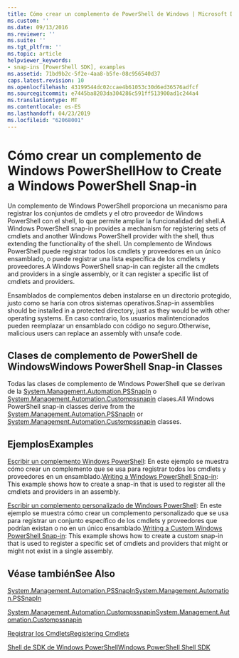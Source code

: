 ```yaml
---
title: Cómo crear un complemento de PowerShell de Windows | Microsoft Docs
ms.custom: ''
ms.date: 09/13/2016
ms.reviewer: ''
ms.suite: ''
ms.tgt_pltfrm: ''
ms.topic: article
helpviewer_keywords:
- snap-ins [PowerShell SDK], examples
ms.assetid: 71bd9b2c-5f2e-4aa8-b5fe-08c956540d37
caps.latest.revision: 10
ms.openlocfilehash: 43199544dc02ccae4b61053c30d6ed36576adfcf
ms.sourcegitcommit: e7445ba8203da304286c591ff513900ad1c244a4
ms.translationtype: MT
ms.contentlocale: es-ES
ms.lasthandoff: 04/23/2019
ms.locfileid: "62068001"
---
```

# <a name="how-to-create-a-windows-powershell-snap-in"></a><span data-ttu-id="82605-102">Cómo crear un complemento de Windows PowerShell</span><span class="sxs-lookup"><span data-stu-id="82605-102">How to Create a Windows PowerShell Snap-in</span></span>

<span data-ttu-id="82605-103">Un complemento de Windows PowerShell proporciona un mecanismo para registrar los conjuntos de cmdlets y el otro proveedor de Windows PowerShell con el shell, lo que permite ampliar la funcionalidad del shell.</span><span class="sxs-lookup"><span data-stu-id="82605-103">A Windows PowerShell snap-in provides a mechanism for registering sets of cmdlets and another Windows PowerShell provider with the shell, thus extending the functionality of the shell.</span></span> <span data-ttu-id="82605-104">Un complemento de Windows PowerShell puede registrar todos los cmdlets y proveedores en un único ensamblado, o puede registrar una lista específica de los cmdlets y proveedores.</span><span class="sxs-lookup"><span data-stu-id="82605-104">A Windows PowerShell snap-in can register all the cmdlets and providers in a single assembly, or it can register a specific list of cmdlets and providers.</span></span>

<span data-ttu-id="82605-105">Ensamblados de complementos deben instalarse en un directorio protegido, justo como se haría con otros sistemas operativos.</span><span class="sxs-lookup"><span data-stu-id="82605-105">Snap-in assemblies should be installed in a protected directory, just as they would be with other operating systems.</span></span> <span data-ttu-id="82605-106">En caso contrario, los usuarios malintencionados pueden reemplazar un ensamblado con código no seguro.</span><span class="sxs-lookup"><span data-stu-id="82605-106">Otherwise, malicious users can replace an assembly with unsafe code.</span></span>

## <a name="windows-powershell-snap-in-classes"></a><span data-ttu-id="82605-107">Clases de complemento de PowerShell de Windows</span><span class="sxs-lookup"><span data-stu-id="82605-107">Windows PowerShell Snap-in Classes</span></span>

<span data-ttu-id="82605-108">Todas las clases de complemento de Windows PowerShell que se derivan de la [System.Management.Automation.PSSnapIn](/dotnet/api/System.Management.Automation.PSSnapIn) o [System.Management.Automation.Custompssnapin](/dotnet/api/System.Management.Automation.CustomPSSnapIn) clases.</span><span class="sxs-lookup"><span data-stu-id="82605-108">All Windows PowerShell snap-in classes derive from the [System.Management.Automation.PSSnapIn](/dotnet/api/System.Management.Automation.PSSnapIn) or [System.Management.Automation.Custompssnapin](/dotnet/api/System.Management.Automation.CustomPSSnapIn) classes.</span></span>

## <a name="examples"></a><span data-ttu-id="82605-109">Ejemplos</span><span class="sxs-lookup"><span data-stu-id="82605-109">Examples</span></span>

<span data-ttu-id="82605-110">[Escribir un complemento Windows PowerShell](./writing-a-windows-powershell-snap-in.md): En este ejemplo se muestra cómo crear un complemento que se usa para registrar todos los cmdlets y proveedores en un ensamblado.</span><span class="sxs-lookup"><span data-stu-id="82605-110">[Writing a Windows PowerShell Snap-in](./writing-a-windows-powershell-snap-in.md): This example shows how to create a snap-in that is used to register all the cmdlets and providers in an assembly.</span></span>

<span data-ttu-id="82605-111">[Escribir un complemento personalizado de Windows PowerShell](./writing-a-custom-windows-powershell-snap-in.md): En este ejemplo se muestra cómo crear un complemento personalizado que se usa para registrar un conjunto específico de los cmdlets y proveedores que podrían existan o no en un único ensamblado.</span><span class="sxs-lookup"><span data-stu-id="82605-111">[Writing a Custom Windows PowerShell Snap-in](./writing-a-custom-windows-powershell-snap-in.md): This example shows how to create a custom snap-in that is used to register a specific set of cmdlets and providers that might or might not exist in a single assembly.</span></span>

## <a name="see-also"></a><span data-ttu-id="82605-112">Véase también</span><span class="sxs-lookup"><span data-stu-id="82605-112">See Also</span></span>

[<span data-ttu-id="82605-113">System.Management.Automation.PSSnapIn</span><span class="sxs-lookup"><span data-stu-id="82605-113">System.Management.Automation.PSSnapIn</span></span>](/dotnet/api/System.Management.Automation.PSSnapIn)

[<span data-ttu-id="82605-114">System.Management.Automation.Custompssnapin</span><span class="sxs-lookup"><span data-stu-id="82605-114">System.Management.Automation.Custompssnapin</span></span>](/dotnet/api/System.Management.Automation.CustomPSSnapIn)

[<span data-ttu-id="82605-115">Registrar los Cmdlets</span><span class="sxs-lookup"><span data-stu-id="82605-115">Registering Cmdlets</span></span>](./registering-cmdlets.md)

[<span data-ttu-id="82605-116">Shell de SDK de Windows PowerShell</span><span class="sxs-lookup"><span data-stu-id="82605-116">Windows PowerShell Shell SDK</span></span>](../windows-powershell-reference.md)
